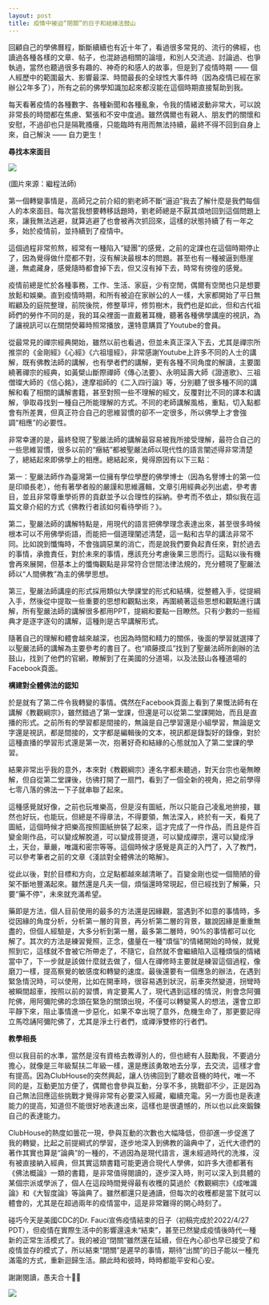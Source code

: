 ```yaml
---
layout: post
title: 疫情中被迫“閉關”的日子和結緣法鼓山
---
```


回顧自己的學佛曆程，斷斷續續也有近十年了，看過很多常見的、流行的佛經，也讀過各種各樣的文章、帖子，也混跡過相關的論壇，和別人交流過、討論過、也爭執過，當然也聽過很多有趣的、神奇的和感人的故事，但是到了疫情時期 —— 個人經歷中的範圍最大、影響最深、時間最長的全球性大事件時（因為疫情已經在家辦公2年多了），所有之前的佛學知識加起來都沒能在這個時期直接幫助到我。

每天看著疫情的各種數字、各種新聞和各種亂象，令我的情緒波動非常大，可以說非常長的時間都在焦慮、緊張和不安中度過。雖然偶爾也有親人、朋友們的關懷和安慰，不過卻也只是隔靴搔癢，只能臨時有用而無法持續，最終不得不回到自身上來，自己解決 —— 自力更生！

**尋找本來面目**

![](../images/2022-05-08-16-23-14.png)

(圖片來源：繼程法師)

第一個轉變事情是，高師兄之前介紹的劉老師不斷“逼迫”我去了解什麼是我們每個人的本來面目。每次當我想要轉移話題時，劉老師總是不厭其煩地回到這個問題上來，讓我無法逃避，就算逃避了也會被再次抓回來，這樣的狀態持續了有一年之多，始於疫情前，並持續到了疫情中。

這個過程非常煎熬，經常有一種陷入“疑團”的感覺，之前的定課也在這個時期停止了，因為覺得做什麼都不對，沒有解決最根本的問題。甚至也有一種被逼到懸崖邊，無處藏身，感覺隨時都會掉下去，但又沒有掉下去，時常有徬徨的感覺。

疫情前總是忙於各種事務，工作、生活、家庭，少有空閒，偶爾有空閒也只是想要放鬆和娛樂。直到疫情時期，和所有被迫在家辦公的人一樣，大家都開始了平日無暇顧及的庭院整理，前院後院，修整草坪，修剪樹木，我們也是如此，但和古代祖師們的勞作不同的是，我的耳朵裡面一直戴著耳機，聽著各種佛學講座的視訊，為了讓視訊可以在關閉熒幕時照常播放，還特意購買了Youtube的會員。

從最常見的禪宗經典開始，雖然以前也看過，但並未真正深入下去，尤其是禪宗所推崇的《金剛經》《心經》《六祖壇經》，非常感謝Youtube上許多不同的人士的講解，既有佛教法師的講解，也有學者們的講解，更有各種不同角度的解讀，主要圍繞著禪宗的經典，如黃檗山斷際禪師《傳心法要》、永明延壽大師《證道歌》、三祖僧璨大師的《信心銘》，達摩祖師的《二入四行論》等，分別聽了很多種不同的講解和看了相關的講解書籍，甚至對照一些不理解的經文，反覆對比不同的譯本和講解，爭取尋找到一種自己所能理解的方式。不同的老師講解風格，重點，切入點都會有所差異，但真正符合自己的思維習慣的卻不一定很多，所以佛學上才會強調“相應”的必要性。

非常幸運的是，最終發現了聖嚴法師的講解最容易被我所接受理解，最符合自己的一些思維習慣，很多以前的“癥結”都被聖嚴法師以現代性的語言闡述得非常清楚了，總結起來即佛學上的相應。總結起來，覺得原因有以下三點：

第一：聖嚴法師作為臺灣第一位擁有學位學歷的佛學博士（因為名譽博士的第一位是印順長老），他有著學者般的嚴謹和思維邏輯，文章引用經典必列出處，參考書目，並且非常尊重學術界的貢獻並予以合理性的採納。參考而不依止，類似我在這篇文章介紹的方式《佛教行者該如何看待學術？》。

第二，聖嚴法師的講解特點是，用現代的語言把佛學理念表達出來，甚至很多時候根本可以不用佛學術語，而能把一個道理闡述清楚，這一點和古早的講法非常不同。比如說到懺悔時，不會強調惡業的消亡，而是說我們要負起責任來，對於過去的事情，承擔責任，對於未來的事情，應該充分考慮後果三思而行。這點以後有機會再來展開，但基本上的懺悔觀點是非常符合世間法律法規的，充分體現了聖嚴法師以“人間佛教”為主的佛學思想。

第三，聖嚴法師講座的形式採用類似大學課堂的形式和結構，從整體入手，從提綱入手，然後從中提取一些重要的思想和觀點出來，再圍繞著這些思想和觀點進行講解，所有聖嚴法師的講解很多都用PPT，提綱和要點一目瞭然。只有少數的一些經典才是逐字逐句的講解，這種則是古早講解形式。

隨著自己的理解和體會越來越深，也因為時間和精力的關係，後面的學習就選擇了以聖嚴法師的講解為主要參考的書目了。也“順藤摸瓜”找到了聖嚴法師所創辦的法鼓山，找到了他們的官網，瞭解到了在美國的分道場，以及法鼓山各種道場的Facebook頁面。

**構建對全體佛法的認知**

於是就有了第二件令我轉變的事情。偶然在Facebook頁面上看到了果慨法師有在講解《教觀綱宗》，雖然錯過了第一堂課，但還是可以從第二堂課開始，而且是直播的形式。之前所有的學習都是間接的，無論是自己學習還是小組學習，無論是文字還是視訊，都是間接的，文字都是編輯後的文本，視訊都是錄製好的錄像，對於這種直播的學習形式還是第一次，抱著好奇和結緣的心態就加入了第二堂課的學習。

結果非常出乎我的意外，本來對《教觀綱宗》連名字都未聽過，對天台宗也毫無瞭解，但自從第二堂課後，彷彿打開了一扇門，看到了一個全新的視角，把之前學得七零八落的佛法一下子就串聯了起來。

這種感覺就好像，之前也玩堆樂高，但是沒有圖紙，所以只能自己凌亂地拚接，雖然也好玩，也能玩，但總是不得章法，不得要領，無法深入，終於有一天，看見了圖紙，這個時候才把樂高按照圖紙拚裝了起來，這才完成了一件作品，而且是件百變金剛作品，可以變成解脫道，可以變成菩提道，可以變成禪宗，還可以變成淨土，天台，華嚴，唯識和密宗等等。這個時候才感覺是真正的入門了，入了教門，可以參考筆者之前的文章《淺談對全體佛法的略解》。

從此以後，對於目標和方向，立足點都越來越清晰了。百變金剛也從一個簡陋的骨架不斷地豐滿起來。雖然還是凡夫一個，煩惱還時常現起，但已經找到了解藥，只要“藥不停”，未來就充滿希望。

藥即是方法，個人目前使用的最多的方法還是因緣觀，當遇到不如意的事情時，多從因緣的角度分析，分析第一層的背景，再分析第二層的背景，雖說因緣是重重無盡的，但個人經驗是，大多分析到第一層，最多第二層時，90%的事情都可以化解了。其次的方法是練習覺照，正念，儘量在一種“煩惱”的情緒開始的時候，就覺照到它，這樣就不會被它所帶走了，不隨它，自然就不會繼續陷入這種煩惱的情緒當中了，下一步就是該做什麼就去做了，個人在禪修時主要就是練習這個過程，像磨刀一樣，提高察覺的敏感度和轉變的速度。最後還要有一個應急的辦法，在遇到緊急情況時，可以使用，比如在開車時，很容易遇到狀況，前車突然變道，拐彎時被瞬間超車，按照以前的習慣，肯定要罵人了，現代遇到這樣的情況，則會念阿彌陀佛，用阿彌陀佛的念頭在緊急的關頭出現，不僅可以轉變罵人的想法，還會立即平靜下來，阻止事情進一步惡化，如果不幸出現了意外，危機生命了，那更要記得立馬唸誦阿彌陀佛了，尤其是淨土行者們，或禪淨雙修的行者們。

**教學相長**

但以我目前的水準，當然是沒有資格去教導別人的，但也總有人鼓勵我，不要過分擔心，就像是三年級幫扶二年級一樣，還是應該勇敢地去分享，去交流，這樣才會有提高。因為ClubHouse的突然興起，讓人彷彿回到了聽收音機的時代，唯一不同的是，互動更加方便了，偶爾也會參與互動，分享不多，挑戰卻不少，正是因為自己無法回應這些挑戰才覺得非常有必要深入經藏，繼續充電。另一方面也是表達能力的提高，知道但不能很好地表達出來，這樣也是很遺憾的，所以也以此來鍛鍊自己的表達能力。

ClubHouse的熱度如曇花一現，參與互動的次數也大幅降低，但卻進一步促進了我的轉變，比起之前提綱式的學習，逐步地深入到佛教的論典中了，近代大德們的著作其實也算是“論典”的一種的，不過因為是現代語言，還未經過時代的洗滌，沒有被直接納入經典，但其實這類書籍可能更適合現代人學佛，如許多大德都著有《佛法概論》一類的書籍，是非常值得閱讀的，逐步深入時，則可以深入到具體的某個宗派或學派了，個人在這段時間覺得最有收穫的莫過於《教觀綱宗》《成唯識論》和《大智度論》等論典了。雖然都還只是通讀，但每次的收穫都是當下就可以體會的，尤其是在超過兩年的疫情當中，這是非常難得的開心時刻了。

碰巧今天是美國CDC的Dr. Fauci宣佈疫情結束的日子（初稿完成於2022/4/27 PDT），但疫情在實際生活中的影響還遠未“結束”，甚至已然變成疫情後時代一種新的正常生活模式了。我的被迫“閉關”雖然還在延續，但在內心卻也早已接受了和疫情並存的模式了，所以結束“閉關”是遲早的事情，期待“出關”的日子能以一種充滿電的方式，重新迴歸生活。願此時和彼時，時時都能平安和心安。

謝謝閱讀，愚夫合十🙏🏻

![](../images/2022-05-08-16-23-32.png)
